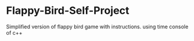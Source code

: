# Flappy-Bird-Self-Project
Simplified version of flappy bird game with instructions.
using time console of c++
